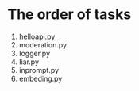 # The order of tasks

1. helloapi.py
2. moderation.py
3. logger.py
4. liar.py
5. inprompt.py
6. embeding.py
